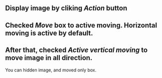 ## Display image by cliking *Action* button

## Checked *Move* box to active moving. Horizontal moving is active by default.

## After that, checked *Active vertical moving* to move image in all direction.

You can hidden image, and moved only box.